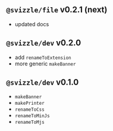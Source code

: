 ## `@svizzle/file` v0.2.1 (next)

- updated docs

## `@svizzle/dev` v0.2.0

- add `renameToExtension`
- more generic `makeBanner`

## `@svizzle/dev` v0.1.0

- `makeBanner`
- `makePrinter`
- `renameToCss`
- `renameToMinJs`
- `renameToMjs`
